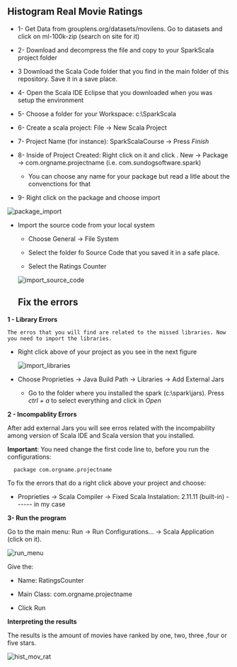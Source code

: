 ## Histogram Real Movie Ratings

  - 1- Get Data from grouplens.org/datasets/movilens. Go to datasets and click on ml-100k-zip (search on site for it)
  
  - 2- Download and decompress the file and copy to your SparkScala project folder
  
  - 3  Download the Scala Code folder that you find in the main folder of this repository. Save it in a save place.   
  
  - 4- Open the Scala IDE Eclipse that you downloaded when you was setup the environment
  
  - 5- Choose a folder for your Workspace:  c:\SparkScala 
  
  - 6- Create a scala project: File -> New Scala Project 
  
  - 7- Project Name (for instance): SparkScalaCourse -> Press _Finish_
  
  - 8- Inside of Project Created: Right click on it and click . New -> Package -> com.orgname.projectname (i.e. com.sundogsoftware.spark)
      
     - You can choose any name for your package but read a litle about the convenctions for that 
     
  - 9- Right click on the package and choose import
  
  ![package_import](https://user-images.githubusercontent.com/37953610/58631942-f87e8280-82db-11e9-90bb-49f86980dd22.jpg)
  
  - Import the source code from your local system
  
    - Choose General -> File System 
    
    - Select the folder fo Source Code that you saved it in a safe place.
    
    - Select the Ratings Counter
    
    ![import_source_code](https://user-images.githubusercontent.com/37953610/58632722-5c09af80-82de-11e9-83f3-d7e2352e870a.jpg)
    
    
    ## Fix the errors
 
 **1 - Library Errors**
 
    The erros that you will find are related to the missed libraries. Now you need to import the libraries.
    
- Right click above of your project as you see in the next figure
    
    ![import_libraries](https://user-images.githubusercontent.com/37953610/58633075-56f93000-82df-11e9-8a4f-e650fbff30eb.jpg)
    
- Choose Proprieties -> Java Build Path -> Libraries -> Add External Jars
    
  - Go to the folder where you installed the spark (c:\spark\jars). Press _ctrl + a_ to select everything and click in _Open_
  
**2 - Incompablity Errors**

After add external Jars you will see erros related with the incompability among version of Scala IDE and Scala version that you installed.

**Important**: You need change the first code line to, before you run the configurations:

      package com.orgname.projectname
  

 To fix the errors that do a right click above your project and choose:

  - Proprieties -> Scala Compiler -> Fixed Scala Instalation: 2.11.11 (built-in) ------ in my case
  
**3- Run the program**

Go to the main menu: Run -> Run Configurations... -> Scala Application (click on it).

![run_menu](https://user-images.githubusercontent.com/37953610/58635526-06390580-82e6-11e9-9bd2-2515a0fd6006.jpg)

Give the:

  - Name: RatingsCounter

  - Main Class: com.orgname.projectname
  
  - Click Run

**Interpreting the results**

The results is the amount of movies have ranked by one, two, three ,four or five stars.

![hist_mov_rat](https://user-images.githubusercontent.com/37953610/58642704-c7ab4700-82f5-11e9-9338-49d54dca720b.JPG)
